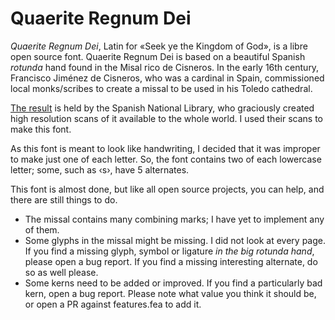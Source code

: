 # Quaerite Regnum Dei

_Quaerite Regnum Dei_, Latin for &laquo;Seek ye the Kingdom of God&raquo;, is a libre open source font. Quaerite Regnum Dei is based on a beautiful Spanish _rotunda_ hand found in the Misal rico de Cisneros. In the early 16th century, Francisco Jiménez de Cisneros, who was a cardinal in Spain, commissioned local monks/scribes to create a missal to be used in his Toledo cathedral.

[The result](http://bdh.bne.es/bnesearch/detalle/bdh0000012826) is held by the Spanish National Library, who graciously created high resolution scans of it available to the whole world. I used their scans to make this font.

As this font is meant to look like handwriting, I decided that it was improper to make just one of each letter. So, the font contains two of each lowercase letter; some, such as &lsaquo;s&rsaquo;, have 5 alternates. 

This font is almost done, but like all open source projects, you can help, and there are still things to do.

* The missal contains many combining marks; I have yet to implement any of them.
* Some glyphs in the missal might be missing. I did not look at every page. If you find a missing glyph, symbol or ligature _in the big rotunda hand_, please open a bug report. If you find a missing interesting alternate, do so as well please.
* Some kerns need to be added or improved. If you find a particularly bad kern, open a bug report. Please note what value you think it should be, or open a PR against features.fea to add it.
